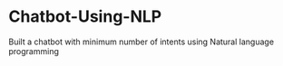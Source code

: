 # Chatbot-Using-NLP
Built a chatbot with minimum number of intents using Natural language programming
